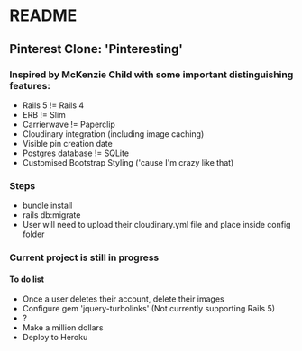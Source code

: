 # README

## Pinterest Clone: 'Pinteresting'

### Inspired by McKenzie Child with some important distinguishing features:
- Rails 5 != Rails 4
- ERB != Slim
- Carrierwave != Paperclip
- Cloudinary integration (including image caching)
- Visible pin creation date
- Postgres database != SQLite
- Customised Bootstrap Styling ('cause I'm crazy like that)

### Steps
- bundle install
- rails db:migrate
- User will need to upload their cloudinary.yml file and place inside config folder

### Current project is still in progress
#### To do list
- Once a user deletes their account, delete their images
- Configure gem 'jquery-turbolinks' (Not currently supporting Rails 5)
- ?
- Make a million dollars
- Deploy to Heroku

